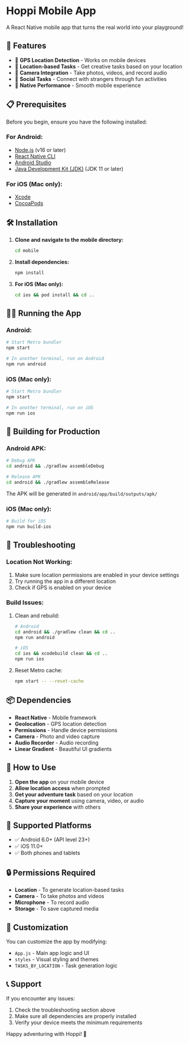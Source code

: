 # Hoppi Mobile App

A React Native mobile app that turns the real world into your playground!

## 🚀 Features

- 📍 **GPS Location Detection** - Works on mobile devices
- 🎯 **Location-based Tasks** - Get creative tasks based on your location
- 📸 **Camera Integration** - Take photos, videos, and record audio
- 🎵 **Social Tasks** - Connect with strangers through fun activities
- 📱 **Native Performance** - Smooth mobile experience

## 📋 Prerequisites

Before you begin, ensure you have the following installed:

### For Android:
- [Node.js](https://nodejs.org/) (v16 or later)
- [React Native CLI](https://reactnative.dev/docs/environment-setup)
- [Android Studio](https://developer.android.com/studio)
- [Java Development Kit (JDK)](https://www.oracle.com/java/technologies/downloads/) (JDK 11 or later)

### For iOS (Mac only):
- [Xcode](https://developer.apple.com/xcode/)
- [CocoaPods](https://cocoapods.org/)

## 🛠️ Installation

1. **Clone and navigate to the mobile directory:**
   ```bash
   cd mobile
   ```

2. **Install dependencies:**
   ```bash
   npm install
   ```

3. **For iOS (Mac only):**
   ```bash
   cd ios && pod install && cd ..
   ```

## 🏃‍♂️ Running the App

### Android:
```bash
# Start Metro bundler
npm start

# In another terminal, run on Android
npm run android
```

### iOS (Mac only):
```bash
# Start Metro bundler
npm start

# In another terminal, run on iOS
npm run ios
```

## 📱 Building for Production

### Android APK:
```bash
# Debug APK
cd android && ./gradlew assembleDebug

# Release APK
cd android && ./gradlew assembleRelease
```

The APK will be generated in `android/app/build/outputs/apk/`

### iOS (Mac only):
```bash
# Build for iOS
npm run build-ios
```

## 🔧 Troubleshooting

### Location Not Working:
1. Make sure location permissions are enabled in your device settings
2. Try running the app in a different location
3. Check if GPS is enabled on your device

### Build Issues:
1. Clean and rebuild:
   ```bash
   # Android
   cd android && ./gradlew clean && cd ..
   npm run android
   
   # iOS
   cd ios && xcodebuild clean && cd ..
   npm run ios
   ```

2. Reset Metro cache:
   ```bash
   npm start -- --reset-cache
   ```

## 📦 Dependencies

- **React Native** - Mobile framework
- **Geolocation** - GPS location detection
- **Permissions** - Handle device permissions
- **Camera** - Photo and video capture
- **Audio Recorder** - Audio recording
- **Linear Gradient** - Beautiful UI gradients

## 🎯 How to Use

1. **Open the app** on your mobile device
2. **Allow location access** when prompted
3. **Get your adventure task** based on your location
4. **Capture your moment** using camera, video, or audio
5. **Share your experience** with others

## 📱 Supported Platforms

- ✅ Android 6.0+ (API level 23+)
- ✅ iOS 11.0+
- ✅ Both phones and tablets

## 🔒 Permissions Required

- **Location** - To generate location-based tasks
- **Camera** - To take photos and videos
- **Microphone** - To record audio
- **Storage** - To save captured media

## 🎨 Customization

You can customize the app by modifying:
- `App.js` - Main app logic and UI
- `styles` - Visual styling and themes
- `TASKS_BY_LOCATION` - Task generation logic

## 📞 Support

If you encounter any issues:
1. Check the troubleshooting section above
2. Make sure all dependencies are properly installed
3. Verify your device meets the minimum requirements

Happy adventuring with Hoppi! 🎉
